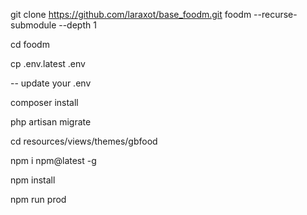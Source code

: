 git clone https://github.com/laraxot/base_foodm.git foodm --recurse-submodule --depth 1

 cd foodm
 
 cp .env.latest .env
 
-- update your .env

composer install

php artisan migrate

cd resources/views/themes/gbfood

npm i npm@latest -g

npm install

npm run prod

